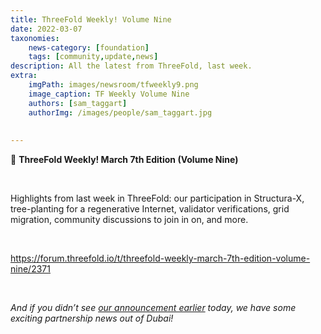 ```yaml
---
title: ThreeFold Weekly! Volume Nine
date: 2022-03-07
taxonomies:
    news-category: [foundation]
    tags: [community,update,news]
description: All the latest from ThreeFold, last week.
extra:
    imgPath: images/newsroom/tfweekly9.png
    image_caption: TF Weekly Volume Nine
    authors: [sam_taggart]
    authorImg: /images/people/sam_taggart.jpg
    
    
---
```

📰 **ThreeFold Weekly! March 7th Edition (Volume Nine)**

<br/>

Highlights from last week in ThreeFold: our participation in Structura-X, tree-planting for a regenerative Internet, validator verifications, grid migration, community discussions to join in on, and more.

<br/>

https://forum.threefold.io/t/threefold-weekly-march-7th-edition-volume-nine/2371

<br/>

*And if you didn’t see [our announcement earlier](https://threefold.io/news/post/paradise_hills/) today, we have some exciting partnership news out of Dubai!*